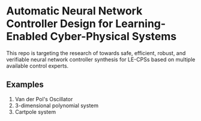 # Automatic Neural Network Controller Design for Learning-Enabled Cyber-Physical Systems
This repo is targeting the research of towards safe, efficient, robust, and verifiable neural network controller synthesis for LE-CPSs based on multiple available control experts.  

## Examples
1. Van der Pol's Oscillator
2. 3-dimensional polynomial system 
3. Cartpole system

<!-- ## ICCAD 2020: Energy-Efficient Control Adaptation With Safety Guarantees for Learning-Enabled Cyber-Physical Systems
The key code of our ICCAD 2020 paper is contained in this repo. Please check the ./os_ppo/ subfolder. 
1. The MATLAB code is used to compute the inner-approximation of robust invariant set for the synthsized robust neural network controller. 
2. The switching strategy learning process by Double DQN is also shown in the adaptation.py.   -->

<!-- ## Reference:
To cite this paper:
@INPROCEEDINGS{yixuan2020,
  title={Energy-Efficient Control Adaptation with Safety Guarantees for Learning-Enabled Cyber-Physical Systems},
  author={Wang, Yixuan and Huang, Chao and Zhu, Qi},
  booktitle={International Conference on Computer-Aided Design (ICCAD)},
  year={2020},
  doi={10.1145/3400302.3415676}
} -->
